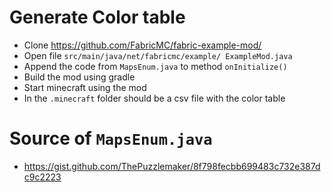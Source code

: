# Generate Color table
- Clone https://github.com/FabricMC/fabric-example-mod/
- Open file `src/main/java/net/fabricmc/example/
ExampleMod.java`
- Append the code from `MapsEnum.java` to method `onInitialize()`
- Build the mod using gradle
- Start minecraft using the mod
- In the `.minecraft` folder should be a csv file with the color table

# Source of `MapsEnum.java`
- https://gist.github.com/ThePuzzlemaker/8f798fecbb699483c732e387dc9c2223